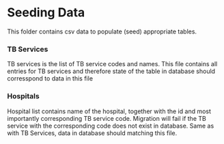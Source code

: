 # Seeding Data

This folder contains csv data to populate (seed) appropriate tables.

### TB Services 

TB services is the list of TB service codes and names. 
This file contains all entries for TB services and therefore state of the table in database should corresspond to data in this file

### Hospitals

Hospital list contains name of the hospital, together with the id and most importantly corresponding TB service code.
Migration will fail if the TB service with the corresponding code does not exist in database.
Same as with TB Services, data in database should matching this file.
